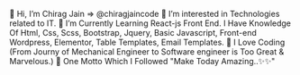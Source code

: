 👋 Hi, I’m Chirag Jain => @chiragjaincode
👀 I’m interested in Technologies related to IT.
🌱  I’m Currently Learning React-js Front End. I Have Knowledge Of Html, Css, Scss, Bootstrap, Jquery, Basic Javascript, Front-end Wordpress, Elementor, Table Templates, Email Templates.
👋 I Love Coding (From Journy of Mechanical Engineer to Software engineer is Too Great & Marvelous.)
🌱 One Motto Which I Followed "Make Today Amazing..✨✨"
<!---
chiragjaincode/chiragjaincode is a ✨ special ✨ repository because its `README.md` (this file) appears on your GitHub profile.
You can click the Preview link to take a look at your changes.
--->
